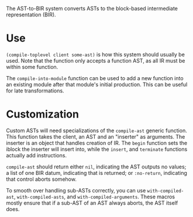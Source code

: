 The AST-to-BIR system converts ASTs to the block-based intermediate representation (BIR).

# Use

`(compile-toplevel client some-ast)` is how this system should usually be used. Note that the function only accepts a function AST, as all IR must be within some function.

The `compile-into-module` function can be used to add a new function into an existing module after that module's initial production. This can be useful for late transformations.

# Customization

Custom ASTs will need specializations of the  `compile-ast` generic function. This function takes the client, an AST and an "inserter" as arguments. The inserter is an object that handles creation of IR. The `begin` function sets the iblock the inserter will insert into, while the `insert`, and `terminate` functions actually add instructions.

`compile-ast` should return either `nil`, indicating the AST outputs no values; a list of one BIR datum, indicating that is returned; or `:no-return`, indicating that control aborts somehow.

To smooth over handling sub-ASTs correctly, you can use `with-compiled-ast`, `with-compiled-asts`, and `with-compiled-arguments`. These macros mostly ensure that if a sub-AST of an AST always aborts, the AST itself does.
